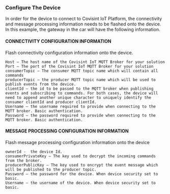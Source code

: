 ### Configure The Device
In order for the device to connect to Covisint IoT Platform, the connectivity and message processing information needs to be flashed onto the device. In this example, the gateway in the car will have the following information.

#### CONNECTIVITY CONFIGURATION INFORMATION
Flash connectivity configuration information onto the device.
```
Host – The host name of the Covisint IoT MQTT Broker for your solution
Port – The port of the Covisint IoT MQTT Broker for your solution
consumerTopic – The consumer MQTT topic name which will contain all commands
producerTopic – the producer MQTT topic name which will be used to publish events from the device.
clientId – the id to be passed to the MQTT broker when publishing events and subscribing to commands. For both cases, the device will need to append another unique character to uniquely identify the consumer clientId and producer clientId.
Username – the username required to provide when connecting to the MQTT broker. Basic authentication.
Password – the password required to provide when connecting to the MQTT broker. Basic authentication.
```
#### MESSAGE PROCESSING CONFIGURATION INFORMATION
Flash message processing configuration information onto the device
```
ownerId -  the device Id.
consumerPrivateKey – The key used to decrypt the incoming commands from the broker.
producerPublicKey – The key used to encrypt the event message which will be published to the producer topic.
Password – the password for the device. When device security set to basic.
Username – the username of the device. When device security set to basic.
```